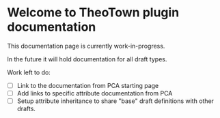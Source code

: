 # Welcome to TheoTown plugin documentation

This documentation page is currently work-in-progress.

In the future it will hold documentation for all draft types.

Work left to do:

- [ ] Link to the documentation from PCA starting page
- [ ] Add links to specific attribute documentation from PCA
- [ ] Setup attribute inheritance to share "base" draft definitions with other drafts.
